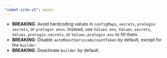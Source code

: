 ```yaml
---
"comet-site-v1": major
---
```


- **BREAKING**: Avoid hardcoding values in `configMaps`, `secrets`, `prelogin secrets`, or `prelogin envs`. Instead, use `Values.env`, `Values.secrets`, `Values.prelogin.secrets`, or `Values.prelogin.env` to fill them.
- **BREAKING**: Disable `autoMountServiceAccountToken` by default, except for the `builder`.
- **BREAKING**: Deactivate `builder` by default.

